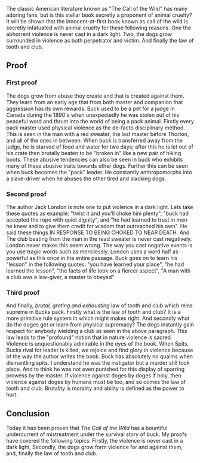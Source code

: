 The classic American literature known as "The Call of the Wild" has many adoring fans, but is this stellar book secretly a proponent of animal cruelty? It will be shown that the innocent-at-first book known as call of the wild is secretly infatuated with animal cruelty for these following reasons. One the abhorrent violence is never cast in a dark light. Two, the dogs grow surrounded in violence as both perpetrator and victim. And finally the law of tooth and club.

## Proof

### First proof

The dogs grow from abuse they create and that is created against them. They learn from an early age that from both master and companion that aggression has its own rewards. Buck used to be a pet for a judge in Canada during the 1890's when unexpectedly he was stolen out of his peaceful word and thrust into the world of being a pack animal. Firstly every pack master used physical violence as the de-facto disciplinary method. This is seen in the man with a red sweater, the last master before Thorton, and all of the ones in between. When buck is transferred away from the judge, he is starved of food and water for two days; after this he is let out of his crate then brutally beaten to be "broken in" like a new pair of hiking boots. These abusive tendencies can also be seen in buck who exhibits many of these abusive traits towards other dogs. Further this can be seen when buck becomes the "pack" leader. He constantly anthropomorphs into a slave-driver when he abuses the other tired and slacking dogs.

### Second proof

The author Jack London is note one to put violence in a dark light. Lets take these quotes as example: "twist it and you'll choke him plenty", "buck had accepted the rope with quiet dignity", and "he had learned to trust in men he knew and to give them credit for wisdom that outreached his own". He said these things IN RESPONSE TO BEING CHOKED TO NEAR DEATH. And  The club beating from the man in the read sweater is never cast negatively. London never makes this seem wrong. The way you cast negative events is you use tragic words such as mercilessly. London uses a word half as powerful as this once in the entire passage. Buck goes on to learn his "lesson" in the following quotes: "you have learned your place", "he had learned the lesson", "the facts of life took on a fiercer aspect", "A man with a club was a law-giver, a master to obeyed"

### Third proof

And finally, _brutal, grating and exhausting_ law of tooth and club which reins supreme in Bucks pack. Firstly what is the law of tooth and club? It is a more primitive rule system in which might makes right. And secondly what do the doges get or learn from physical supremacy? The dogs instantly gain respect for anybody wielding a club as seen in the above paragraph. This law leads to the "profound" notion that in nature violence is sacred. Violence is unquestionably admirable in the eyes of the book. When Spits, Bucks rival for leader is killed, we rejoice and find glory in violence because of the way the author writes the book. Buck has absolutely no qualms when dismantling spits. I understand he was the instigator but a murder still took place. And to think he was not even punished for this display of sparring prowess by the master. If violence against doges by doges if holy, then violence against doges by humans must be too, and so comes the law of tooth and club. Brutality is morality and ability is defined as the power to hurt.

## Conclusion

Today it has been proven that _The Call of the Wild_ has a bountiful undercurrent of mistreatment under the survival story of buck. My proofs have covered the following topics: Firstly, the violence is never cast in a dark light, Secondly, the dogs grow form violence for and against them, and, finally the law of tooth and club.


